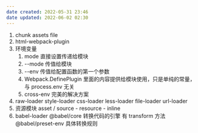 ```yaml
---
date created: 2022-05-31 23:46
date updated: 2022-06-02 02:30
---
```


1. chunk assets file
2. html-webpack-plugin
3. 环境变量
   1. mode 直接设置传递给模块
   2. --mode 传值给模块
   3. --env 传值给配置函数的第一个参数
   4. Webpack.DefinePlugin 里面的内容提供给模块使用，只是单纯的常量，与 process.env 无关
   5. cross-env 完美的解决方案
4. raw-loader style-loader css-loader less-loader file-loader url-loader
5. 资源模块 asset / source - resource - inline
6. babel-loader @babel/core 转换代码的引擎 有 transform 方法 @babel/preset-env 具体转换规则
